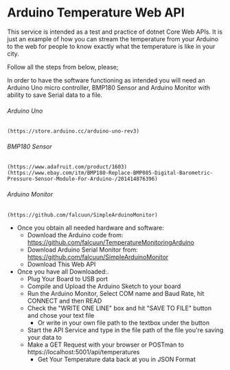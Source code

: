 # Arduino Temperature Web API
This service is intended as a test and practice of dotnet Core Web APIs.
It is just an example of how you can stream the temperature from your Arduino to the web for people to know exactly what the
temperature is like in your city. 

Follow all the steps from below, please;

In order to have the software functioning as intended you will need an Arduino Uno micro controller,
BMP180 Sensor and Arduino Monitor with ability to save Serial data to a file.
###### Arduino Uno
	(https://store.arduino.cc/arduino-uno-rev3)
###### BMP180 Sensor
	(https://www.adafruit.com/product/1603)
    (https://www.ebay.com/itm/BMP180-Replace-BMP085-Digital-Barometric-Pressure-Sensor-Module-For-Arduino-/201414876396)
###### Arduino Monitor
	(https://github.com/falcuun/SimpleArduinoMonitor)

 - Once you obtain all needed hardware and software:
 	-  Download the Arduino code from: https://github.com/falcuun/TemperatureMonitoringArduino
 	-  Download Arduino Serial Monitor from: https://github.com/falcuun/SimpleArduinoMonitor
 	-  Download This Web API 
 - Once you have all Downloaded:.
 	- Plug Your Board to USB port 
 	- Compile and Upload the Arduino Sketch to your board
 	- Run the Arduino Monitor, Select COM name and Baud Rate, hit CONNECT and then READ
 	- Check the "WRITE ONE LINE" box and hit "SAVE TO FILE" button and chose your text file
 		- Or write in your own file path to the textbox under the button 
 	- Start the API Service and type in the file path of the file you're saving your data to
 	- Make a GET Request with your browser or POSTman to https://localhost:5001/api/temperatures
 		- Get Your Temperature data back at you in JSON Format 

    
